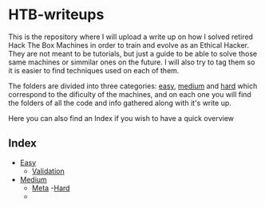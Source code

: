 # HTB-writeups

This is the repository where I will upload a write up on how I solved retired Hack The Box Machines in order to train and evolve as an Ethical Hacker. They are not meant to be tutorials, but just a guide to be able to solve those same machines or simmilar ones on the future. I will also try to tag them so it is easier to find techniques used on each of them.

The folders are divided into three categories: [easy](), [medium]() and [hard]() which correspond to the dificulty of the machines, and on each one you will find the folders of all the code and info gathered along with it's write up.

Here you can also find an Index if you wish to have a quick overview

## Index

- [Easy]()
  - [Validation]()
- [Medium]()
  - [Meta]()
-[Hard]()
  -
 
